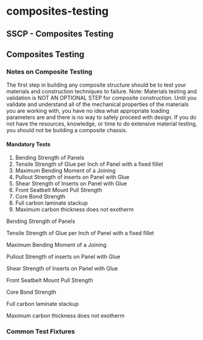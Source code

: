 # composites-testing

## SSCP - Composites Testing

## Composites Testing

### Notes on Composite Testing

The first step in building any composite structure should be to test your materials and construction techniques to failure. Note: Materials testing and validation is NOT AN OPTIONAL STEP for composite construction. Until you validate and understand all of the mechanical properties of the materials you are working with, you have no idea what appropriate loading parameters are and there is no way to safely proceed with design. If you do not have the resources, knowledge, or time to do extensive material testing, you should not be building a composite chassis.

#### Mandatory Tests

1. Bending Strength of Panels
2. Tensile Strength of Glue per Inch of Panel with a fixed fillet
3. Maximum Bending Moment of a Joining
4. Pullout Strength of inserts on Panel with Glue
5. Shear Strength of Inserts on Panel with Glue
6. Front Seatbelt Mount Pull Strength
7. Core Bond Strength
8. Full carbon laminate stackup&#x20;
9. Maximum carbon thickness does not exotherm

Bending Strength of Panels

Tensile Strength of Glue per Inch of Panel with a fixed fillet

Maximum Bending Moment of a Joining

Pullout Strength of inserts on Panel with Glue

Shear Strength of Inserts on Panel with Glue

Front Seatbelt Mount Pull Strength

Core Bond Strength

Full carbon laminate stackup&#x20;

Maximum carbon thickness does not exotherm

### Common Test Fixtures

